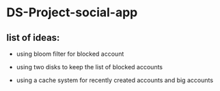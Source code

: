 # DS-Project-social-app

## list of ideas:

- using bloom filter for blocked account

- using two disks to keep the list of blocked accounts

- using a cache system for recently created accounts and big accounts
